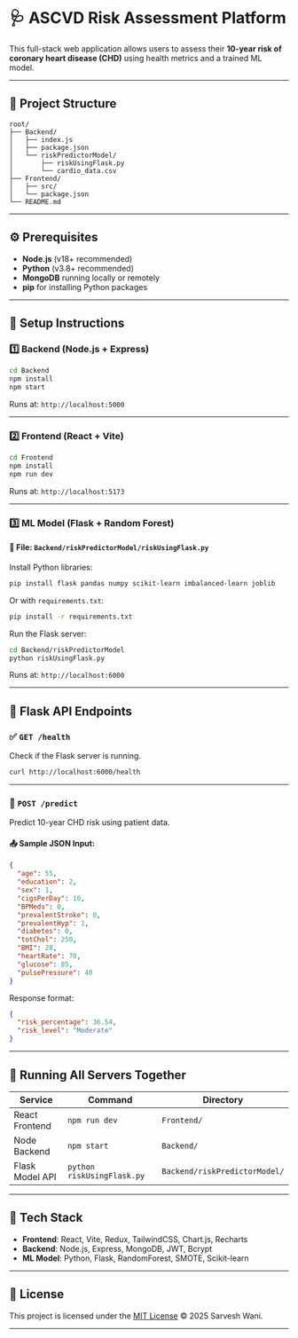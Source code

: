 
# 🩺 ASCVD Risk Assessment Platform

This full-stack web application allows users to assess their **10-year risk of coronary heart disease (CHD)** using health metrics and a trained ML model.

---

## 📁 Project Structure

```
root/
├── Backend/
│   ├── index.js
│   ├── package.json
│   └── riskPredictorModel/
│       ├── riskUsingFlask.py
│       └── cardio_data.csv
├── Frontend/
│   ├── src/
│   └── package.json
└── README.md
```

---

## ⚙️ Prerequisites

- **Node.js** (v18+ recommended)
- **Python** (v3.8+ recommended)
- **MongoDB** running locally or remotely
- **pip** for installing Python packages

---

## 🚀 Setup Instructions

### 1️⃣ Backend (Node.js + Express)

```bash
cd Backend
npm install
npm start
```

Runs at: `http://localhost:5000`

---

### 2️⃣ Frontend (React + Vite)

```bash
cd Frontend
npm install
npm run dev
```

Runs at: `http://localhost:5173`

---

### 3️⃣ ML Model (Flask + Random Forest)

#### 📍 File: `Backend/riskPredictorModel/riskUsingFlask.py`

Install Python libraries:

```bash
pip install flask pandas numpy scikit-learn imbalanced-learn joblib
```

Or with `requirements.txt`:

```bash
pip install -r requirements.txt
```

Run the Flask server:

```bash
cd Backend/riskPredictorModel
python riskUsingFlask.py
```

Runs at: `http://localhost:6000`

---

## 🔁 Flask API Endpoints

### ✅ `GET /health`

Check if the Flask server is running.

```bash
curl http://localhost:6000/health
```

---

### 🔮 `POST /predict`

Predict 10-year CHD risk using patient data.

#### 📤 Sample JSON Input:

```json
{
  "age": 55,
  "education": 2,
  "sex": 1,
  "cigsPerDay": 10,
  "BPMeds": 0,
  "prevalentStroke": 0,
  "prevalentHyp": 1,
  "diabetes": 0,
  "totChol": 250,
  "BMI": 28,
  "heartRate": 70,
  "glucose": 85,
  "pulsePressure": 40
}
```

Response format:

```json
{
  "risk_percentage": 36.54,
  "risk_level": "Moderate"
}
```

---

## 🔌 Running All Servers Together

| Service         | Command                    | Directory                     |
| --------------- | -------------------------- | ----------------------------- |
| React Frontend  | `npm run dev`              | `Frontend/`                   |
| Node Backend    | `npm start`                | `Backend/`                    |
| Flask Model API | `python riskUsingFlask.py` | `Backend/riskPredictorModel/` |

---

## 🧠 Tech Stack

- **Frontend**: React, Vite, Redux, TailwindCSS, Chart.js, Recharts
- **Backend**: Node.js, Express, MongoDB, JWT, Bcrypt
- **ML Model**: Python, Flask, RandomForest, SMOTE, Scikit-learn

---

## 📜 License

This project is licensed under the [MIT License](./LICENSE) © 2025 Sarvesh Wani.

---
